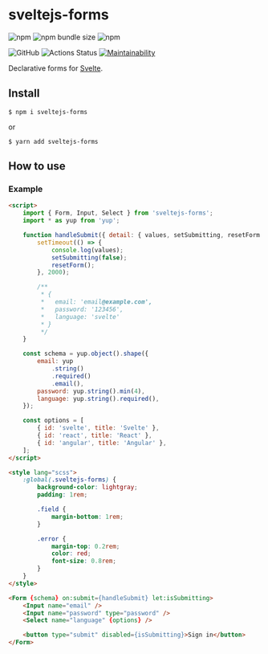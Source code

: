 # sveltejs-forms

![npm](https://img.shields.io/npm/v/sveltejs-forms)
![npm bundle size](https://img.shields.io/bundlephobia/minzip/sveltejs-forms)
![npm](https://img.shields.io/npm/dw/sveltejs-forms)

![GitHub](https://img.shields.io/github/license/mdauner/sveltejs-forms)
![Actions Status](https://github.com/mdauner/sveltejs-forms/workflows/Node%20CI/badge.svg)
[![Maintainability](https://api.codeclimate.com/v1/badges/a5df28cac1b693245079/maintainability)](https://codeclimate.com/github/mdauner/sveltejs-forms/maintainability)

Declarative forms for [Svelte](https://svelte.dev/).

## Install

```shell
$ npm i sveltejs-forms
```

or

```shell
$ yarn add sveltejs-forms
```

## How to use

### Example

```html
<script>
	import { Form, Input, Select } from 'sveltejs-forms';
	import * as yup from 'yup';

	function handleSubmit({ detail: { values, setSubmitting, resetForm } }) {
		setTimeout(() => {
			console.log(values);
			setSubmitting(false);
			resetForm();
		}, 2000);

		/**
		 * {
		 *   email: 'email@example.com',
		 *   password: '123456',
		 *   language: 'svelte'
		 * }
		 */
	}

	const schema = yup.object().shape({
		email: yup
			.string()
			.required()
			.email(),
		password: yup.string().min(4),
		language: yup.string().required(),
	});

	const options = [
		{ id: 'svelte', title: 'Svelte' },
		{ id: 'react', title: 'React' },
		{ id: 'angular', title: 'Angular' },
	];
</script>

<style lang="scss">
	:global(.sveltejs-forms) {
		background-color: lightgray;
		padding: 1rem;

		.field {
			margin-bottom: 1rem;
		}

		.error {
			margin-top: 0.2rem;
			color: red;
			font-size: 0.8rem;
		}
	}
</style>

<Form {schema} on:submit={handleSubmit} let:isSubmitting>
	<Input name="email" />
	<Input name="password" type="password" />
	<Select name="language" {options} />

	<button type="submit" disabled={isSubmitting}>Sign in</button>
</Form>
```
